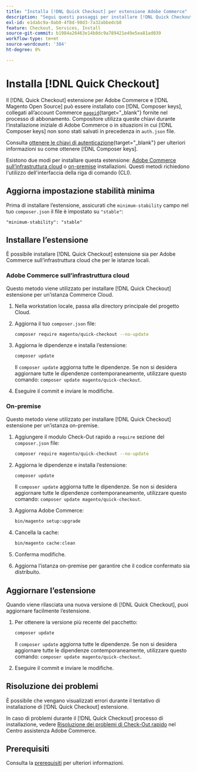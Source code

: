 ```yaml
---
title: "Installa [!DNL Quick Checkout] per estensione Adobe Commerce"
description: "Segui questi passaggi per installare [!DNL Quick Checkout] nel progetto Adobe Commerce."
exl-id: e1dabc9a-0ab0-4f8d-98d3-7a32abbedcb8
feature: Checkout, Services, Install
source-git-commit: b1984a26463e14b8dc9a789421e49e5ea81ad039
workflow-type: tm+mt
source-wordcount: '384'
ht-degree: 0%

---
```


# Installa [!DNL Quick Checkout]

Il [!DNL Quick Checkout] estensione per Adobe Commerce e [!DNL Magento Open Source] può essere installato con [!DNL Composer keys], collegati all’account Commerce [`mageid`](https://devdocs.magento.com/marketplace/sellers/profile-personal.html#field-descriptions){target="_blank"} fornite nel processo di abbonamento. Compositore utilizza queste chiavi durante l’installazione iniziale di Adobe Commerce o in situazioni in cui [!DNL Composer keys] non sono stati salvati in precedenza in `auth.json` file.

Consulta [ottenere le chiavi di autenticazione](https://devdocs.magento.com/guides/v2.4/install-gde/prereq/connect-auth.html){target="_blank"} per ulteriori informazioni su come ottenere [!DNL Composer keys].

Esistono due modi per installare questa estensione: [Adobe Commerce sull’infrastruttura cloud](#magento-commerce-cloud) o [on-premise](#on-premises) installazioni. Questi metodi richiedono l&#39;utilizzo dell&#39;interfaccia della riga di comando (CLI).

## Aggiorna impostazione stabilità minima

Prima di installare l’estensione, assicurati che `minimum-stability` campo nel tuo `composer.json` il file è impostato su `"stable"`:

`"minimum-stability": "stable"`

## Installare l’estensione

È possibile installare [!DNL Quick Checkout] estensione sia per Adobe Commerce sull’infrastruttura cloud che per le istanze locali.

### Adobe Commerce sull’infrastruttura cloud

Questo metodo viene utilizzato per installare [!DNL Quick Checkout] estensione per un’istanza Commerce Cloud.

1. Nella workstation locale, passa alla directory principale del progetto Cloud.

1. Aggiorna il tuo `composer.json` file:

   ```bash
   composer require magento/quick-checkout --no-update
   ```

1. Aggiorna le dipendenze e installa l’estensione:

   ```bash
   composer update
   ```

   Il `composer update` aggiorna tutte le dipendenze. Se non si desidera aggiornare tutte le dipendenze contemporaneamente, utilizzare questo comando: `composer update magento/quick-checkout`.

1. Eseguire il commit e inviare le modifiche.

### On-premise

Questo metodo viene utilizzato per installare [!DNL Quick Checkout] estensione per un’istanza on-premise.

1. Aggiungere il modulo Check-Out rapido a `require` sezione del `composer.json` file:

   ```bash
   composer require magento/quick-checkout --no-update
   ```

1. Aggiorna le dipendenze e installa l’estensione:

   ```bash
   composer update
   ```

   Il `composer update` aggiorna tutte le dipendenze. Se non si desidera aggiornare tutte le dipendenze contemporaneamente, utilizzare questo comando: `composer update magento/quick-checkout`.

1. Aggiorna Adobe Commerce:

   ```bash
   bin/magento setup:upgrade
   ```

1. Cancella la cache:

   ```bash
   bin/magento cache:clean
   ```

1. Conferma modifiche.
1. Aggiorna l’istanza on-premise per garantire che il codice confermato sia distribuito.

## Aggiornare l’estensione

Quando viene rilasciata una nuova versione di [!DNL Quick Checkout], puoi aggiornare facilmente l’estensione.

1. Per ottenere la versione più recente del pacchetto:

   ```bash
   composer update
   ```

   Il `composer update` aggiorna tutte le dipendenze. Se non si desidera aggiornare tutte le dipendenze contemporaneamente, utilizzare questo comando: `composer update magento/quick-checkout`.

1. Eseguire il commit e inviare le modifiche.

## Risoluzione dei problemi

È possibile che vengano visualizzati errori durante il tentativo di installazione di [!DNL Quick Checkout] estensione.

In caso di problemi durante il [!DNL Quick Checkout] processo di installazione, vedere [Risoluzione dei problemi di Check-Out rapido](https://experienceleague.adobe.com/docs/commerce-knowledge-base/kb/troubleshooting/miscellaneous/quick-checkout-issues.html) nel Centro assistenza Adobe Commerce.

## Prerequisiti

Consulta la [prerequisiti](../quick-checkout/prerequisites.md) per ulteriori informazioni.
